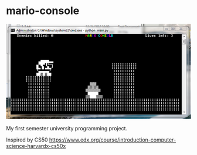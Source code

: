 # mario-console
![screenshot](https://raw.githubusercontent.com/AbelTesfaye/mario-console/master/images/screen.png)

My first semester university programming project. 

Inspired by CS50 https://www.edx.org/course/introduction-computer-science-harvardx-cs50x
